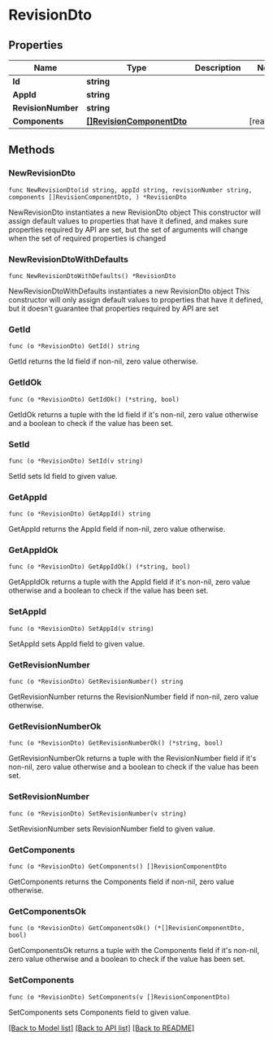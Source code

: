 # RevisionDto

## Properties

Name | Type | Description | Notes
------------ | ------------- | ------------- | -------------
**Id** | **string** |  | 
**AppId** | **string** |  | 
**RevisionNumber** | **string** |  | 
**Components** | [**[]RevisionComponentDto**](RevisionComponentDto.md) |  | [readonly] 

## Methods

### NewRevisionDto

`func NewRevisionDto(id string, appId string, revisionNumber string, components []RevisionComponentDto, ) *RevisionDto`

NewRevisionDto instantiates a new RevisionDto object
This constructor will assign default values to properties that have it defined,
and makes sure properties required by API are set, but the set of arguments
will change when the set of required properties is changed

### NewRevisionDtoWithDefaults

`func NewRevisionDtoWithDefaults() *RevisionDto`

NewRevisionDtoWithDefaults instantiates a new RevisionDto object
This constructor will only assign default values to properties that have it defined,
but it doesn't guarantee that properties required by API are set

### GetId

`func (o *RevisionDto) GetId() string`

GetId returns the Id field if non-nil, zero value otherwise.

### GetIdOk

`func (o *RevisionDto) GetIdOk() (*string, bool)`

GetIdOk returns a tuple with the Id field if it's non-nil, zero value otherwise
and a boolean to check if the value has been set.

### SetId

`func (o *RevisionDto) SetId(v string)`

SetId sets Id field to given value.


### GetAppId

`func (o *RevisionDto) GetAppId() string`

GetAppId returns the AppId field if non-nil, zero value otherwise.

### GetAppIdOk

`func (o *RevisionDto) GetAppIdOk() (*string, bool)`

GetAppIdOk returns a tuple with the AppId field if it's non-nil, zero value otherwise
and a boolean to check if the value has been set.

### SetAppId

`func (o *RevisionDto) SetAppId(v string)`

SetAppId sets AppId field to given value.


### GetRevisionNumber

`func (o *RevisionDto) GetRevisionNumber() string`

GetRevisionNumber returns the RevisionNumber field if non-nil, zero value otherwise.

### GetRevisionNumberOk

`func (o *RevisionDto) GetRevisionNumberOk() (*string, bool)`

GetRevisionNumberOk returns a tuple with the RevisionNumber field if it's non-nil, zero value otherwise
and a boolean to check if the value has been set.

### SetRevisionNumber

`func (o *RevisionDto) SetRevisionNumber(v string)`

SetRevisionNumber sets RevisionNumber field to given value.


### GetComponents

`func (o *RevisionDto) GetComponents() []RevisionComponentDto`

GetComponents returns the Components field if non-nil, zero value otherwise.

### GetComponentsOk

`func (o *RevisionDto) GetComponentsOk() (*[]RevisionComponentDto, bool)`

GetComponentsOk returns a tuple with the Components field if it's non-nil, zero value otherwise
and a boolean to check if the value has been set.

### SetComponents

`func (o *RevisionDto) SetComponents(v []RevisionComponentDto)`

SetComponents sets Components field to given value.



[[Back to Model list]](../README.md#documentation-for-models) [[Back to API list]](../README.md#documentation-for-api-endpoints) [[Back to README]](../README.md)


